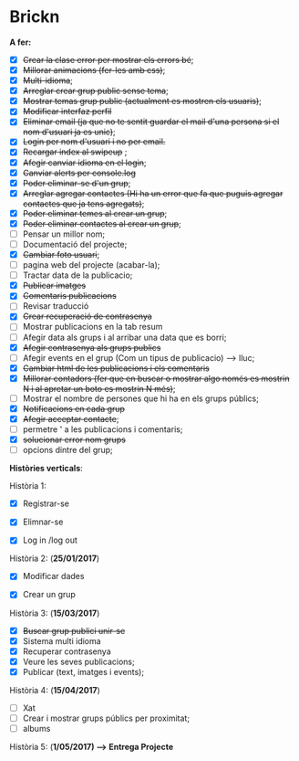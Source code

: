 # Brickn

**A fer:**
- [X] ~~Crear la clase error per mostrar els errors bé~~;
- [X] ~~Millorar animacions (fer-les amb css)~~;
- [X] ~~Multi-idioma~~;
- [X] ~~Arreglar crear grup public sense tema~~;
- [X] ~~Mostrar temas grup public (actualment es mostren els usuaris)~~;
- [X] ~~Modificar interfaz perfil~~
- [X] ~~Eliminar email  (ja que no te sentit guardar el mail d'una persona si el nom d'usuari ja es unic)~~;
- [X] ~~Login per nom d'usuari i no per email.~~
- [X] ~~Recargar index al swipeup~~ ;
- [X] ~~Afegir canviar idioma en el login~~;
- [X] ~~Canviar alerts per console.log~~
- [X] ~~Poder eliminar-se d'un grup~~;
- [X] ~~Arreglar agregar contactes (Hi ha un error que fa que puguis agregar contactes que ja tens agregats)~~; 
- [X] ~~Poder eliminar temes al crear un grup~~;
- [X] ~~Poder eliminar contactes al crear un grup~~;
- [ ] Pensar un millor nom;
- [ ] Documentació del projecte;
- [X] ~~Cambiar foto usuari~~;
- [ ] pagina web del projecte (acabar-la); 
- [ ] Tractar data de la publicacio;
- [X] ~~Publicar imatges~~
- [X] ~~Comentaris publicacions~~
- [ ] Revisar traducció
- [X] ~~Crear recuperació de contrasenya~~
- [ ] Mostrar publicacions en la tab resum
- [ ] Afegir data als grups i al arribar una data que es borri;
- [X] ~~Afegir contrasenya als grups publics~~
- [ ] Afegir events en el grup (Com un tipus de publicacio) --> lluc;
- [X] ~~Cambiar html de les publicacions i els comentaris~~
- [X] ~~Millorar contadors (fer que en buscar o mostrar algo només es mostrin N i al apretar un boto es mostrin N més)~~;
- [ ] Mostrar el nombre de persones que hi ha en els grups públics;
- [X] ~~Notificacions en cada grup~~
- [X] ~~Afegir acceptar contacte~~;
- [ ] permetre ' a les publicacions i comentaris;
- [X] ~~solucionar error nom grups~~ 
- [ ] opcions dintre del grup;

**Històries verticals**:

Història 1:
- [x] Registrar-se
- [x] Elimnar-se
- [x] Log in /log out


Història 2: (**25/01/2017**)
- [x] Modificar dades
- [x] Crear un grup


Història 3: (**15/03/2017**)
- [x] ~~Buscar grup publici unir-se~~
- [x] Sistema multi idioma
- [x] Recuperar contrasenya
- [x] Veure les seves publicacions;
- [x] Publicar (text, imatges i events);

Història 4: (**15/04/2017**)
- [ ] Xat
- [ ] Crear i mostrar grups públics per proximitat;
- [ ] albums

Història 5: (**1/05/2017) --> Entrega Projecte**
